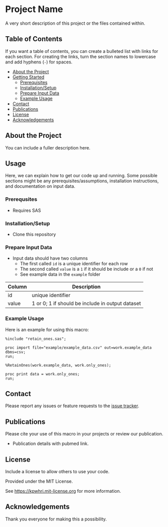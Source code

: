 # Project Name

A very short description of this project or the files contained within.

## Table of Contents

If you want a table of contents, you can create a bulleted list with links for each section. For creating the links,
turn the section names to lowercase and add hyphens (`-`) for spaces.

* [About the Project](#about-the-project)
* [Getting Started](#usage)
    * [Prerequisites](#prerequsites)
    * [Installation/Setup](#installationsetup)
    * [Prepare Input Data](#prepare-input-data)
    * [Example Usage](#example-usage)
* [Contact](#contact)
* [Publications](#publications)
* [License](#license)
* [Acknowledgements](#acknowledgements)

## About the Project

You can include a fuller description here.

## Usage

Here, we can explain how to get our code up and running. Some possible sections might be any prerequisites/assumptions,
installation instructions, and documentation on input data.

### Prerequsites

* Requires SAS

### Installation/Setup

* Clone this repository

### Prepare Input Data

* Input data should have two columns
    * The first called `id` is a unique identifier for each row
    * The second called `value` is a `1` if it should be include or a `0` if not
    * See example data in the `example` folder

| Column | Description                                      |
|--------|--------------------------------------------------|
|  id    | unique identifier                                |
| value  | 1 or 0; 1 if should be include in output dataset | 

### Example Usage

Here is an example for using this macro:
```sas
%include "retain_ones.sas";

proc import file="example/example_data.csv" out=work.example_data dbms=csv;
run;

%RetainOnes(work.example_data, work.only_ones);

proc print data = work.only_ones;
run;
```

## Contact

Please report any issues or feature requests to the [issue tracker](https://github.com/kpwhri/example_projects/issues).

## Publications

Please cite your use of this macro in your projects or review our publication.

* Publication details with pubmed link.


## License

Include a license to allow others to use your code.

Provided under the MIT License.

See https://kpwhri.mit-license.org for more information.

## Acknowledgements

Thank you everyone for making this a possibility.
